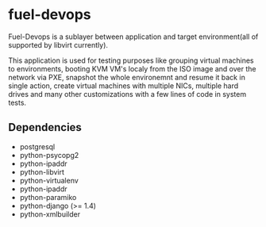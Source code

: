 fuel-devops
===========

Fuel-Devops is a sublayer between application and target environment(all of
supported by libvirt currently).

This application is used for testing purposes like grouping virtual machines to
environments, booting KVM VM's localy from the ISO image and over the network via
PXE, snapshot the whole environemnt and resume it back in single action, create
virtual machines with multiple NICs, multiple hard drives and many other
customizations with a few lines of code in system tests.

Dependencies
------------
 * postgresql
 * python-psycopg2
 * python-ipaddr
 * python-libvirt
 * python-virtualenv
 * python-ipaddr
 * python-paramiko
 * python-django (>= 1.4)
 * python-xmlbuilder

